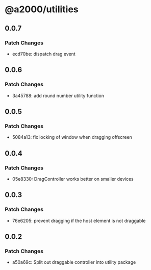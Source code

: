 # @a2000/utilities

## 0.0.7

### Patch Changes

- ecd70be: dispatch drag event

## 0.0.6

### Patch Changes

- 3a45788: add round number utility function

## 0.0.5

### Patch Changes

- 5084a13: fix locking of window when dragging offscreen

## 0.0.4

### Patch Changes

- 05e8330: DragController works better on smaller devices

## 0.0.3

### Patch Changes

- 76e6205: prevent dragging if the host element is not draggable

## 0.0.2

### Patch Changes

- a50a69c: Split out draggable controller into utility package
